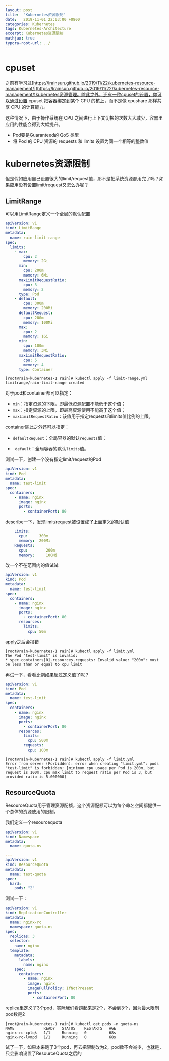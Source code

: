 ```yaml
---
layout: post
title:  "Kubernetes资源限制"
date:   2019-11-01 22:03:00 +0800
categories: Kubernetes
tags: Kubernetes-Architecture
excerpt: Kubernetes资源限制
mathjax: true
typora-root-url: ../
---
```


# cpuset

之前有学习过[https://lrainsun.github.io/2019/11/22/kubernetes-resource-management/](https://lrainsun.github.io/2019/11/22/kubernetes-resource-management/)kubernetes资源管理。除此之外，还有一种cpuset的设置，你可以通过设置 cpuset 把容器绑定到某个 CPU 的核上，而不是像 cpushare 那样共享 CPU 的计算能力。

这种情况下，由于操作系统在 CPU 之间进行上下文切换的次数大大减少，容器里应用的性能会得到大幅提升。

* Pod要是Guaranteed的 QoS 类型
* 将 Pod 的 CPU 资源的 requests 和 limits 设置为同一个相等的整数值

# kubernetes资源限制

但是假如应用自己设置很大的limit/request值，那不是把系统资源都用完了吗？如果应用没有设置limit/request又怎么办呢？

## LimitRange

可以用LimitRange定义一个全局的默认配置

```yaml
apiVersion: v1
kind: LimitRange
metadata:
  name: rain-limit-range
spec:
  limits:
    - max:
        cpu: 2
        memory: 2Gi
      min:
        cpu: 200m
        memory: 6Mi
      maxLimitRequestRatio:
        cpu: 3
        memory: 2
      type: Pod
    - default:
        cpu: 300m
        memory: 200Mi
      defaultRequest:
        cpu: 200m
        memory: 100Mi
      max:
        cpu: 2
        memory: 1Gi
      min:
        cpu: 100m
        memory: 3Mi
      maxLimitRequestRatio:
        cpu: 5
        memory: 4
      type: Container
```

```shell
[root@rain-kubernetes-1 rain]# kubectl apply -f limit-range.yml
limitrange/rain-limit-range created
```

对于pod和container都可以指定：

* `min`：指定资源的下限，即最低资源配置不能低于这个值；
* `max`：指定资源的上限，即最高资源使用不能高于这个值；
* `maxLimitRequestRatio`：该值用于指定requests和limits值比例的上限。

container除此之外还可以指定：

* `defaultRequest`：全局容器的默认`requests`值；

* ` default`：全局容器的默认`limits`值。

测试一下，创建一个没有指定limit/request的Pod

```yaml
apiVersion: v1
kind: Pod
metadata:
  name: test-limit
spec:
  containers:
    - name: nginx
      image: nginx
      ports:
        - containerPort: 80
```

describe一下，发现limit/request被设置成了上面定义的默认值

```yaml
    Limits:
      cpu:     300m
      memory:  200Mi
    Requests:
      cpu:        200m
      memory:     100Mi
```

改一个不在范围内的值试试

```yaml
apiVersion: v1
kind: Pod
metadata:
  name: test-limit
spec:
  containers:
    - name: nginx
      image: nginx
      ports:
        - containerPort: 80
      resources:
        limits:
          cpu: 50m
```

apply之后会报错

```shell
[root@rain-kubernetes-1 rain]# kubectl apply -f limit.yml
The Pod "test-limit" is invalid:
* spec.containers[0].resources.requests: Invalid value: "200m": must be less than or equal to cpu limit
```

再试一下，看看比例如果超过定义值了呢？

```yaml
apiVersion: v1
kind: Pod
metadata:
  name: test-limit
spec:
  containers:
    - name: nginx
      image: nginx
      ports:
        - containerPort: 80
      resources:
        limits:
          cpu: 500m
        requests:
          cpu: 100m
```

```shell
[root@rain-kubernetes-1 rain]# kubectl apply -f limit.yml
Error from server (Forbidden): error when creating "limit.yml": pods "test-limit" is forbidden: [minimum cpu usage per Pod is 200m, but request is 100m, cpu max limit to request ratio per Pod is 3, but provided ratio is 5.000000]
```

## ResourceQuota

ResourceQuota用于管理资源配额，这个资源配额可以为每个命名空间都提供一个总体的资源使用的限制。

我们定义一个resourcequota

```yaml
apiVersion: v1
kind: Namespace
metadata:
  name: quota-ns

---
apiVersion: v1
kind: ResourceQuota
metadata:
  name: test-quota
spec:
  hard:
    pods: "2"
```

测试一下：

```yaml
apiVersion: v1
kind: ReplicationController
metadata:
  name: nginx-rc
  namespace: quota-ns
spec:
  replicas: 3
  selector:
    name: nginx
  template:
    metadata:
      labels:
        name: nginx
    spec:
      containers:
        - name: nginx
          image: nginx
          imagePullPolicy: IfNotPresent
          ports:
            - containerPort: 80
```

replica里定义了3个pod，实际我们看跑起来是2个，不会到3个，因为最大限制pod数是2

```shell
[root@rain-kubernetes-1 rain]# kubectl get pods -n quota-ns
NAME             READY   STATUS    RESTARTS   AGE
nginx-rc-cplqk   1/1     Running   0          68s
nginx-rc-lvmpd   1/1     Running   0          68s
```

试了一下，如果本来跑了3个pod，再去把限制改为2，pod数不会减少，也就是，只会影响设置了ResourceQuota之后的

